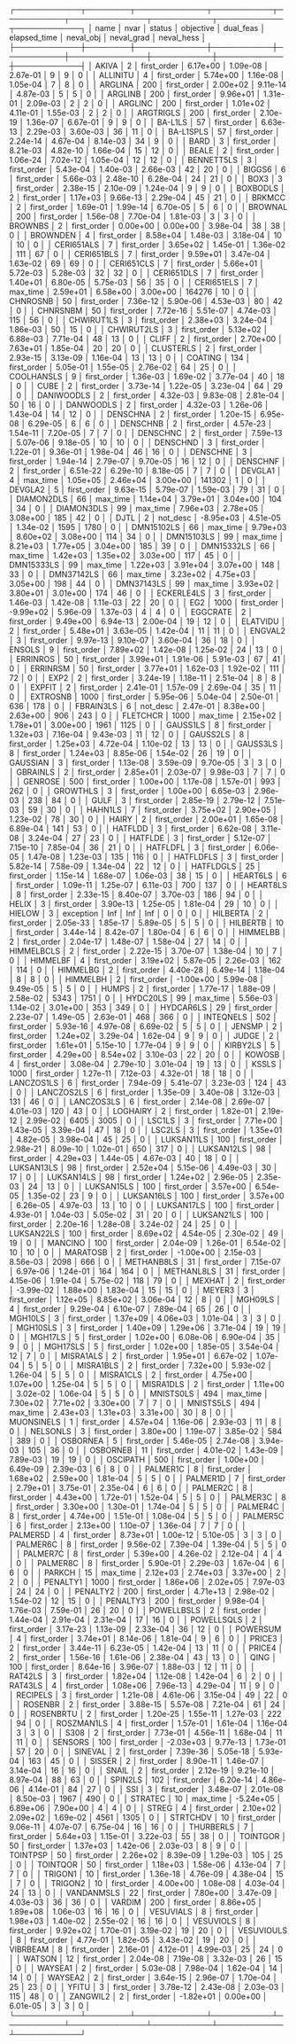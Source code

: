 ┌────────────┬────────┬─────────────┬───────────┬───────────┬──────────────┬───────────┬────────────┬────────────┐
│       name │   nvar │      status │ objective │ dual_feas │ elapsed_time │ neval_obj │ neval_grad │ neval_hess │
├────────────┼────────┼─────────────┼───────────┼───────────┼──────────────┼───────────┼────────────┼────────────┤
│      AKIVA │      2 │ first_order │  6.17e+00 │  1.09e-08 │     2.67e-01 │         9 │          9 │          0 │
│   ALLINITU │      4 │ first_order │  5.74e+00 │  1.16e-08 │     1.05e-04 │         7 │          8 │          0 │
│    ARGLINA │    200 │ first_order │  2.00e+02 │  9.11e-14 │     4.87e-03 │         5 │          5 │          0 │
│    ARGLINB │    200 │ first_order │  9.96e+01 │  1.31e-01 │     2.09e-03 │         2 │          2 │          0 │
│    ARGLINC │    200 │ first_order │  1.01e+02 │  4.11e-01 │     1.55e-03 │         2 │          2 │          0 │
│  ARGTRIGLS │    200 │ first_order │  2.10e-19 │  1.36e-07 │     6.67e-01 │         9 │          9 │          0 │
│    BA-L1LS │     57 │ first_order │  6.63e-13 │  2.29e-03 │     3.60e-03 │        36 │         11 │          0 │
│  BA-L1SPLS │     57 │ first_order │  2.24e-14 │  4.67e-04 │     8.14e-03 │        34 │          9 │          0 │
│       BARD │      3 │ first_order │  8.21e-03 │  4.82e-10 │     1.66e-04 │        15 │         12 │          0 │
│      BEALE │      2 │ first_order │  1.06e-24 │  7.02e-12 │     1.05e-04 │        12 │         12 │          0 │
│ BENNETT5LS │      3 │ first_order │  5.43e-04 │  1.40e-03 │     2.66e-03 │        42 │         20 │          0 │
│     BIGGS6 │      6 │ first_order │  5.66e-03 │  2.48e-10 │     6.28e-04 │        24 │         21 │          0 │
│       BOX3 │      3 │ first_order │  2.38e-15 │  2.10e-09 │     1.24e-04 │         9 │          9 │          0 │
│   BOXBODLS │      2 │ first_order │  1.17e+03 │  9.66e-13 │     2.29e-04 │        45 │         21 │          0 │
│     BRKMCC │      2 │ first_order │  1.69e-01 │  1.99e-14 │     6.70e-05 │         5 │          6 │          0 │
│    BROWNAL │    200 │ first_order │  1.56e-08 │  7.70e-04 │     1.81e-03 │         3 │          3 │          0 │
│    BROWNBS │      2 │ first_order │  0.00e+00 │  0.00e+00 │     3.98e-04 │        38 │         38 │          0 │
│   BROWNDEN │      4 │ first_order │  8.58e+04 │  1.48e-03 │     3.18e-04 │        10 │         10 │          0 │
│ CERI651ALS │      7 │ first_order │  3.65e+02 │  1.45e-01 │     1.36e-02 │       111 │         67 │          0 │
│ CERI651BLS │      7 │ first_order │  9.59e+01 │  3.47e-04 │     1.63e-02 │        69 │         69 │          0 │
│ CERI651CLS │      7 │ first_order │  5.66e+01 │  5.72e-03 │     5.28e-03 │        32 │         32 │          0 │
│ CERI651DLS │      7 │ first_order │  1.40e+01 │  6.80e-05 │     5.75e-03 │        56 │         35 │          0 │
│ CERI651ELS │      7 │    max_time │  2.59e+01 │  6.58e+00 │     3.00e+00 │    164276 │         10 │          0 │
│   CHNROSNB │     50 │ first_order │  7.36e-12 │  5.90e-06 │     4.53e-03 │        80 │         42 │          0 │
│   CHNRSNBM │     50 │ first_order │  7.72e-16 │  5.51e-07 │     4.74e-03 │       115 │         56 │          0 │
│ CHWIRUT1LS │      3 │ first_order │  2.38e+03 │  3.24e-04 │     1.86e-03 │        50 │         15 │          0 │
│ CHWIRUT2LS │      3 │ first_order │  5.13e+02 │  6.88e-03 │     7.71e-04 │        48 │         13 │          0 │
│      CLIFF │      2 │ first_order │  2.70e+00 │  7.63e+01 │     1.85e-04 │        20 │         20 │          0 │
│  CLUSTERLS │      2 │ first_order │  2.93e-15 │  3.13e-09 │     1.16e-04 │        13 │         13 │          0 │
│    COATING │    134 │ first_order │  5.05e-01 │  1.55e-05 │     2.76e-02 │        64 │         25 │          0 │
│ COOLHANSLS │      9 │ first_order │  1.36e-03 │  1.69e-02 │     3.77e-04 │        40 │         18 │          0 │
│       CUBE │      2 │ first_order │  3.73e-14 │  1.22e-05 │     3.23e-04 │        64 │         29 │          0 │
│ DANIWOODLS │      2 │ first_order │  4.32e-03 │  9.83e-08 │     2.81e-04 │        50 │         16 │          0 │
│  DANWOODLS │      2 │ first_order │  4.32e-03 │  1.26e-06 │     1.43e-04 │        14 │         12 │          0 │
│   DENSCHNA │      2 │ first_order │  1.20e-15 │  6.95e-08 │     6.29e-05 │         6 │          6 │          0 │
│   DENSCHNB │      2 │ first_order │  4.57e-23 │  1.54e-11 │     7.20e-05 │         7 │          7 │          0 │
│   DENSCHNC │      2 │ first_order │  7.59e-13 │  5.07e-06 │     9.18e-05 │        10 │         10 │          0 │
│   DENSCHND │      3 │ first_order │  1.22e-01 │  9.36e-01 │     1.98e-04 │        46 │         16 │          0 │
│   DENSCHNE │      3 │ first_order │  1.94e-14 │  2.79e-07 │     9.70e-05 │        16 │         12 │          0 │
│   DENSCHNF │      2 │ first_order │  6.51e-22 │  6.29e-10 │     8.18e-05 │         7 │          7 │          0 │
│    DEVGLA1 │      4 │    max_time │  1.05e+05 │  2.46e+04 │     3.00e+00 │    141302 │          1 │          0 │
│    DEVGLA2 │      5 │ first_order │  9.63e-15 │  5.79e-07 │     1.59e-03 │        79 │         31 │          0 │
│ DIAMON2DLS │     66 │    max_time │  1.14e+04 │  3.79e+01 │     3.04e+00 │       104 │         34 │          0 │
│ DIAMON3DLS │     99 │    max_time │  7.96e+03 │  2.78e+05 │     3.08e+00 │       185 │         42 │          0 │
│       DJTL │      2 │    not_desc │ -8.95e+03 │  4.51e-05 │     1.34e-02 │      1595 │       1780 │          0 │
│ DMN15102LS │     66 │    max_time │  9.79e+03 │  8.60e+02 │     3.08e+00 │       114 │         34 │          0 │
│ DMN15103LS │     99 │    max_time │  8.21e+03 │  1.77e+05 │     3.04e+00 │       185 │         39 │          0 │
│ DMN15332LS │     66 │    max_time │  1.42e+03 │  1.35e+02 │     3.03e+00 │       117 │         45 │          0 │
│ DMN15333LS │     99 │    max_time │  1.22e+03 │  3.91e+04 │     3.07e+00 │       148 │         33 │          0 │
│ DMN37142LS │     66 │    max_time │  3.23e+02 │  4.75e+03 │     3.05e+00 │       198 │         44 │          0 │
│ DMN37143LS │     99 │    max_time │  3.93e+02 │  3.80e+01 │     3.01e+00 │       174 │         46 │          0 │
│ ECKERLE4LS │      3 │ first_order │  1.46e-03 │  1.42e-08 │     1.11e-03 │        22 │         20 │          0 │
│        EG2 │   1000 │ first_order │ -9.99e+02 │  5.96e-09 │     1.37e-03 │         4 │          4 │          0 │
│   EGGCRATE │      2 │ first_order │  9.49e+00 │  6.94e-13 │     2.00e-04 │        19 │         12 │          0 │
│   ELATVIDU │      2 │ first_order │  5.48e+01 │  3.63e-05 │     1.42e-04 │        11 │         11 │          0 │
│    ENGVAL2 │      3 │ first_order │  9.97e-13 │  9.10e-07 │     3.60e-04 │        36 │         18 │          0 │
│     ENSOLS │      9 │ first_order │  7.89e+02 │  1.42e-08 │     1.25e-02 │        24 │         13 │          0 │
│   ERRINROS │     50 │ first_order │  3.99e+01 │  1.91e-06 │     5.91e-03 │        67 │         41 │          0 │
│   ERRINRSM │     50 │ first_order │  3.77e+01 │  1.62e-03 │     1.92e-02 │       111 │         72 │          0 │
│       EXP2 │      2 │ first_order │  3.24e-19 │  1.18e-11 │     2.51e-04 │         8 │          8 │          0 │
│     EXPFIT │      2 │ first_order │  2.41e-01 │  1.57e-09 │     2.69e-04 │        35 │         11 │          0 │
│   EXTROSNB │   1000 │ first_order │  5.95e-06 │  5.04e-04 │     2.50e-01 │       636 │        178 │          0 │
│  FBRAIN3LS │      6 │    not_desc │  2.47e-01 │  8.38e+00 │     2.63e+00 │       906 │        243 │          0 │
│   FLETCHCR │   1000 │    max_time │  2.15e+02 │  1.78e+01 │     3.00e+00 │      1961 │       1125 │          0 │
│   GAUSS1LS │      8 │ first_order │  1.32e+03 │  7.16e-04 │     9.43e-03 │        11 │         12 │          0 │
│   GAUSS2LS │      8 │ first_order │  1.25e+03 │  4.72e-04 │     1.10e-02 │        13 │         13 │          0 │
│   GAUSS3LS │      8 │ first_order │  1.24e+03 │  8.85e-06 │     1.54e-02 │        26 │         19 │          0 │
│   GAUSSIAN │      3 │ first_order │  1.13e-08 │  3.59e-09 │     9.70e-05 │         3 │          3 │          0 │
│   GBRAINLS │      2 │ first_order │  2.85e+01 │  2.03e-07 │     9.98e-03 │         7 │          7 │          0 │
│    GENROSE │    500 │ first_order │  1.00e+00 │  1.17e-08 │     1.57e-01 │       993 │        262 │          0 │
│   GROWTHLS │      3 │ first_order │  1.00e+00 │  6.65e-03 │     2.96e-03 │       238 │         84 │          0 │
│       GULF │      3 │ first_order │  2.85e-19 │  2.79e-12 │     7.51e-03 │        59 │         30 │          0 │
│    HAHN1LS │      7 │ first_order │  3.75e+02 │  2.90e+05 │     1.23e-02 │        78 │         30 │          0 │
│      HAIRY │      2 │ first_order │  2.00e+01 │  1.65e-08 │     6.89e-04 │       141 │         53 │          0 │
│    HATFLDD │      3 │ first_order │  6.62e-08 │  3.11e-08 │     3.24e-04 │        27 │         23 │          0 │
│    HATFLDE │      3 │ first_order │  5.12e-07 │  7.15e-10 │     7.85e-04 │        36 │         21 │          0 │
│   HATFLDFL │      3 │ first_order │  6.06e-05 │  1.47e-08 │     1.23e-03 │       135 │        116 │          0 │
│  HATFLDFLS │      3 │ first_order │  5.82e-14 │  7.58e-09 │     1.34e-04 │        22 │         12 │          0 │
│  HATFLDGLS │     25 │ first_order │  1.15e-14 │  1.68e-07 │     1.06e-03 │        38 │         15 │          0 │
│   HEART6LS │      6 │ first_order │  1.09e-11 │  1.25e-07 │     6.11e-03 │       700 │        137 │          0 │
│   HEART8LS │      8 │ first_order │  2.33e-15 │  8.40e-07 │     3.70e-03 │       186 │         94 │          0 │
│      HELIX │      3 │ first_order │  3.90e-13 │  1.25e-05 │     1.81e-04 │        29 │         10 │          0 │
│     HIELOW │      3 │   exception │       Inf │       Inf │          Inf │         0 │          0 │          0 │
│   HILBERTA │      2 │ first_order │  2.05e-33 │  1.85e-17 │     5.89e-05 │         5 │          5 │          0 │
│   HILBERTB │     10 │ first_order │  3.44e-14 │  8.42e-07 │     1.80e-04 │         6 │          6 │          0 │
│   HIMMELBB │      2 │ first_order │  2.04e-17 │  1.48e-07 │     1.58e-04 │        27 │         14 │          0 │
│ HIMMELBCLS │      2 │ first_order │  2.22e-15 │  3.70e-07 │     1.38e-04 │        10 │          7 │          0 │
│   HIMMELBF │      4 │ first_order │  3.19e+02 │  5.87e-05 │     2.26e-03 │       162 │        114 │          0 │
│   HIMMELBG │      2 │ first_order │  4.40e-28 │  6.49e-14 │     1.18e-04 │         8 │          8 │          0 │
│   HIMMELBH │      2 │ first_order │ -1.00e+00 │  5.99e-08 │     9.49e-05 │         5 │          5 │          0 │
│      HUMPS │      2 │ first_order │  1.77e-17 │  1.88e-09 │     2.58e-02 │      5343 │       1751 │          0 │
│   HYDC20LS │     99 │    max_time │  5.56e-03 │  1.14e-02 │     3.01e+00 │       353 │        349 │          0 │
│  HYDCAR6LS │     29 │ first_order │  2.23e-07 │  1.49e-05 │     2.63e-01 │       468 │        366 │          0 │
│  INTEQNELS │    502 │ first_order │  5.93e-16 │  4.97e-08 │     6.69e-02 │         5 │          5 │          0 │
│     JENSMP │      2 │ first_order │  1.24e+02 │  3.29e-04 │     1.62e-04 │         9 │          9 │          0 │
│      JUDGE │      2 │ first_order │  1.61e+01 │  5.15e-10 │     1.77e-04 │         9 │          9 │          0 │
│   KIRBY2LS │      5 │ first_order │  4.29e+00 │  8.54e+02 │     3.10e-03 │        22 │         20 │          0 │
│     KOWOSB │      4 │ first_order │  3.08e-04 │  2.79e-10 │     3.01e-04 │        19 │         13 │          0 │
│      KSSLS │   1000 │ first_order │  1.27e-11 │  7.12e-03 │     4.32e-01 │        18 │         18 │          0 │
│ LANCZOS1LS │      6 │ first_order │  7.94e-09 │  5.41e-07 │     3.23e-03 │       124 │         43 │          0 │
│ LANCZOS2LS │      6 │ first_order │  1.35e-09 │  3.40e-08 │     3.12e-03 │       131 │         46 │          0 │
│ LANCZOS3LS │      6 │ first_order │  2.14e-08 │  2.69e-07 │     4.01e-03 │       120 │         43 │          0 │
│   LOGHAIRY │      2 │ first_order │  1.82e-01 │  2.19e-12 │     2.99e-02 │      6405 │       3005 │          0 │
│     LSC1LS │      3 │ first_order │  7.71e+00 │  1.43e-05 │     3.39e-04 │        47 │         18 │          0 │
│     LSC2LS │      3 │ first_order │  1.35e+01 │  4.82e-05 │     3.98e-04 │        45 │         25 │          0 │
│ LUKSAN11LS │    100 │ first_order │  2.98e-21 │  8.09e-10 │     1.02e-01 │       650 │        317 │          0 │
│ LUKSAN12LS │     98 │ first_order │  4.29e+03 │  1.44e-05 │     4.67e-03 │        40 │         18 │          0 │
│ LUKSAN13LS │     98 │ first_order │  2.52e+04 │  5.15e-06 │     4.49e-03 │        30 │         17 │          0 │
│ LUKSAN14LS │     98 │ first_order │  1.24e+02 │  2.96e-05 │     2.35e-03 │        24 │         13 │          0 │
│ LUKSAN15LS │    100 │ first_order │  3.57e+00 │  6.54e-05 │     1.35e-02 │        23 │          9 │          0 │
│ LUKSAN16LS │    100 │ first_order │  3.57e+00 │  6.26e-05 │     4.97e-03 │        13 │         10 │          0 │
│ LUKSAN17LS │    100 │ first_order │  4.93e-01 │  1.04e-03 │     5.05e-02 │        31 │         20 │          0 │
│ LUKSAN21LS │    100 │ first_order │  2.20e-16 │  1.28e-08 │     3.24e-02 │        24 │         25 │          0 │
│ LUKSAN22LS │    100 │ first_order │  8.69e+02 │  4.54e-05 │     2.30e-02 │        49 │         19 │          0 │
│    MANCINO │    100 │ first_order │  2.04e-09 │  1.26e-01 │     6.54e-02 │        10 │         10 │          0 │
│   MARATOSB │      2 │ first_order │ -1.00e+00 │  2.15e-03 │     8.56e-03 │      2098 │        666 │          0 │
│ METHANB8LS │     31 │ first_order │  7.15e-07 │  6.97e-06 │     1.24e-01 │       164 │        164 │          0 │
│ METHANL8LS │     31 │ first_order │  4.15e-06 │  1.91e-04 │     5.75e-02 │       118 │         79 │          0 │
│     MEXHAT │      2 │ first_order │ -3.99e-02 │  1.88e+00 │     1.83e-04 │        15 │         15 │          0 │
│     MEYER3 │      3 │ first_order │  1.12e+05 │  8.85e+02 │     3.06e-04 │        12 │          8 │          0 │
│    MGH09LS │      4 │ first_order │  9.29e-04 │  6.10e-07 │     7.89e-04 │        65 │         26 │          0 │
│    MGH10LS │      3 │ first_order │  1.37e+09 │  4.06e+03 │     1.01e-04 │         3 │          3 │          0 │
│   MGH10SLS │      3 │ first_order │  1.40e+09 │  1.29e+06 │     3.71e-04 │        19 │         19 │          0 │
│    MGH17LS │      5 │ first_order │  1.02e+00 │  6.08e-06 │     6.90e-04 │        35 │          9 │          0 │
│   MGH17SLS │      5 │ first_order │  1.02e+00 │  1.85e-05 │     3.54e-04 │        12 │          7 │          0 │
│  MISRA1ALS │      2 │ first_order │  1.95e+01 │  6.67e-02 │     1.07e-04 │         5 │          5 │          0 │
│  MISRA1BLS │      2 │ first_order │  7.32e+00 │  5.93e-02 │     1.26e-04 │         5 │          5 │          0 │
│  MISRA1CLS │      2 │ first_order │  4.75e+00 │  1.07e+00 │     1.25e-04 │         5 │          5 │          0 │
│  MISRA1DLS │      2 │ first_order │  1.11e+00 │  3.02e-02 │     1.06e-04 │         5 │          5 │          0 │
│  MNISTS0LS │    494 │    max_time │  7.30e+02 │  7.71e+02 │     3.30e+00 │         7 │          7 │          0 │
│  MNISTS5LS │    494 │    max_time │  2.43e+03 │  1.31e+03 │     3.31e+00 │        30 │          8 │          0 │
│ MUONSINELS │      1 │ first_order │  4.57e+04 │  1.16e-06 │     2.93e-03 │        11 │          8 │          0 │
│   NELSONLS │      3 │ first_order │  3.80e+00 │  1.19e-07 │     3.85e-02 │       584 │        389 │          0 │
│   OSBORNEA │      5 │ first_order │  5.46e-05 │  2.74e-08 │     3.94e-03 │       105 │         36 │          0 │
│   OSBORNEB │     11 │ first_order │  4.01e-02 │  1.43e-09 │     7.89e-03 │        19 │         19 │          0 │
│   OSCIPATH │    500 │ first_order │  1.00e+00 │  6.49e-09 │     2.39e-03 │         6 │          8 │          0 │
│   PALMER1C │      8 │ first_order │  1.68e+02 │  2.59e+00 │     1.81e-04 │         5 │          5 │          0 │
│   PALMER1D │      7 │ first_order │  2.79e+01 │  3.75e-01 │     2.35e-04 │         6 │          6 │          0 │
│   PALMER2C │      8 │ first_order │  4.43e+00 │  1.72e-01 │     1.52e-04 │         5 │          5 │          0 │
│   PALMER3C │      8 │ first_order │  3.30e+00 │  1.30e-01 │     1.74e-04 │         5 │          5 │          0 │
│   PALMER4C │      8 │ first_order │  4.74e+00 │  1.51e-01 │     1.08e-04 │         5 │          5 │          0 │
│   PALMER5C │      6 │ first_order │  2.13e+00 │  1.10e-07 │     1.36e-04 │         7 │          7 │          0 │
│   PALMER5D │      4 │ first_order │  8.73e+01 │  1.00e-12 │     5.10e-05 │         3 │          3 │          0 │
│   PALMER6C │      8 │ first_order │  9.56e-02 │  7.39e-04 │     1.39e-04 │         5 │          5 │          0 │
│   PALMER7C │      8 │ first_order │  5.39e+00 │  4.26e-02 │     2.12e-04 │         4 │          4 │          0 │
│   PALMER8C │      8 │ first_order │  5.90e-01 │  2.29e-03 │     1.67e-04 │         6 │          6 │          0 │
│     PARKCH │     15 │    max_time │  2.12e+03 │  2.74e+03 │     3.37e+00 │         2 │          2 │          0 │
│   PENALTY1 │   1000 │ first_order │  1.86e+06 │  2.02e+05 │     7.97e-03 │        24 │         24 │          0 │
│   PENALTY2 │    200 │ first_order │  4.71e+13 │  2.98e-02 │     1.54e-02 │        12 │         15 │          0 │
│   PENALTY3 │    200 │ first_order │  9.98e-04 │  1.76e-03 │     7.59e-01 │        26 │         20 │          0 │
│ POWELLBSLS │      2 │ first_order │  1.44e-04 │  2.91e-04 │     2.31e-04 │        17 │         16 │          0 │
│ POWELLSQLS │      2 │ first_order │  3.17e-23 │  1.13e-09 │     2.33e-04 │        36 │         12 │          0 │
│   POWERSUM │      4 │ first_order │  3.74e+01 │  8.14e-06 │     1.81e-04 │         9 │          6 │          0 │
│     PRICE3 │      2 │ first_order │  3.44e-11 │  6.23e-05 │     1.42e-04 │        13 │         11 │          0 │
│     PRICE4 │      2 │ first_order │  1.56e-16 │  1.61e-06 │     2.38e-04 │        43 │         13 │          0 │
│       QING │    100 │ first_order │  8.64e-16 │  3.96e-07 │     1.88e-03 │        12 │         11 │          0 │
│    RAT42LS │      3 │ first_order │  1.82e+04 │  1.12e-08 │     1.42e-04 │         6 │          2 │          0 │
│    RAT43LS │      4 │ first_order │  1.08e+06 │  7.96e-13 │     4.29e-04 │        11 │          9 │          0 │
│   RECIPELS │      3 │ first_order │  1.21e-08 │  4.61e-06 │     3.15e-04 │        49 │         22 │          0 │
│    ROSENBR │      2 │ first_order │  3.88e-15 │  5.57e-08 │     7.21e-04 │        61 │         24 │          0 │
│  ROSENBRTU │      2 │ first_order │  1.20e-25 │  1.55e-11 │     1.27e-03 │       222 │         94 │          0 │
│ ROSZMAN1LS │      4 │ first_order │  1.57e-01 │  1.61e-04 │     1.16e-04 │         3 │          3 │          0 │
│       S308 │      2 │ first_order │  7.73e-01 │  4.56e-11 │     1.68e-04 │        11 │         11 │          0 │
│    SENSORS │    100 │ first_order │ -2.03e+03 │  9.77e-13 │     1.73e-01 │        57 │         20 │          0 │
│    SINEVAL │      2 │ first_order │  7.39e-36 │  5.05e-18 │     5.93e-04 │       163 │         45 │          0 │
│     SISSER │      2 │ first_order │  8.90e-11 │  1.46e-07 │     3.14e-04 │        16 │         16 │          0 │
│      SNAIL │      2 │ first_order │  2.12e-19 │  9.21e-10 │     8.97e-04 │        88 │         63 │          0 │
│    SPIN2LS │    102 │ first_order │  6.20e-14 │  4.86e-06 │     4.14e-01 │        84 │         27 │          0 │
│        SSI │      3 │ first_order │  3.48e-07 │  2.01e-08 │     8.50e-03 │      1967 │        490 │          0 │
│    STRATEC │     10 │    max_time │ -5.24e+05 │  6.89e+06 │     7.90e+00 │         4 │          4 │          0 │
│      STREG │      4 │ first_order │  2.10e+02 │  2.09e+02 │     1.69e-02 │      4561 │       1305 │          0 │
│   STRTCHDV │     10 │ first_order │  9.06e-11 │  4.07e-07 │     6.75e-04 │        16 │         16 │          0 │
│  THURBERLS │      7 │ first_order │  5.64e+03 │  1.15e-01 │     3.22e-03 │        55 │         38 │          0 │
│   TOINTGOR │     50 │ first_order │  1.37e+03 │  1.42e-06 │     2.03e-03 │         8 │          9 │          0 │
│   TOINTPSP │     50 │ first_order │  2.26e+02 │  8.39e-09 │     1.29e-03 │       105 │         25 │          0 │
│   TOINTQOR │     50 │ first_order │  1.18e+03 │  1.58e-06 │     4.13e-04 │         7 │          7 │          0 │
│    TRIGON1 │     10 │ first_order │  1.36e-18 │  4.76e-09 │     4.38e-04 │        15 │          7 │          0 │
│    TRIGON2 │     10 │ first_order │  4.00e+00 │  1.08e-08 │     4.03e-04 │        24 │         13 │          0 │
│ VANDANMSLS │     22 │ first_order │  7.80e+00 │  3.47e-09 │     4.03e-03 │        36 │         36 │          0 │
│     VARDIM │    200 │ first_order │  8.86e+05 │  1.89e+08 │     1.06e-03 │        16 │         16 │          0 │
│  VESUVIALS │      8 │ first_order │  1.98e+03 │  1.40e-02 │     2.55e-02 │        16 │         16 │          0 │
│  VESUVIOLS │      8 │ first_order │  9.92e+02 │  1.70e-01 │     3.19e-02 │        19 │         20 │          0 │
│ VESUVIOULS │      8 │ first_order │  4.77e-01 │  1.82e-05 │     3.43e-02 │        19 │         20 │          0 │
│   VIBRBEAM │      8 │ first_order │  2.16e-01 │  4.12e-01 │     4.99e-03 │        25 │         24 │          0 │
│     WATSON │     12 │ first_order │  2.04e-08 │  7.19e-08 │     3.32e-03 │        26 │         15 │          0 │
│    WAYSEA1 │      2 │ first_order │  5.03e-08 │  7.98e-04 │     1.62e-04 │        14 │         14 │          0 │
│    WAYSEA2 │      2 │ first_order │  3.64e-15 │  2.96e-07 │     1.70e-04 │        25 │         23 │          0 │
│      YFITU │      3 │ first_order │  3.78e-12 │  2.43e-08 │     2.03e-03 │       115 │         48 │          0 │
│   ZANGWIL2 │      2 │ first_order │ -1.82e+01 │  0.00e+00 │     6.01e-05 │         3 │          3 │          0 │
└────────────┴────────┴─────────────┴───────────┴───────────┴──────────────┴───────────┴────────────┴────────────┘
